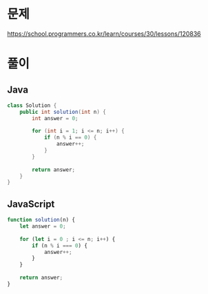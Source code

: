 # 문제
https://school.programmers.co.kr/learn/courses/30/lessons/120836

# 풀이
## Java
```java
class Solution {
    public int solution(int n) {
        int answer = 0;
        
        for (int i = 1; i <= n; i++) {
            if (n % i == 0) {
                answer++;
            }
        }
        
        return answer;
    }
}
```

## JavaScript
```javascript
function solution(n) {
    let answer = 0;
    
    for (let i = 0 ; i <= n; i++) {
        if (n % i === 0) {
            answer++;
        }
    }
    
    return answer;
}
```
